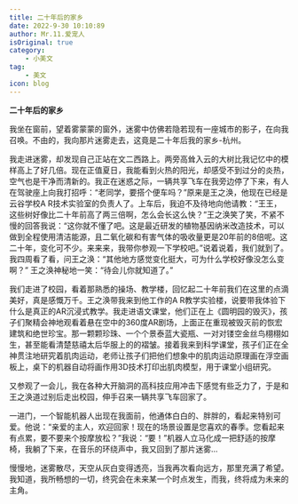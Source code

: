 ```yaml
---
title: 二十年后的家乡
date: 2022-9-30 10:10:89
author: Mr.11.爱宠人
isOriginal: true
category:
    - 小美文
tag:
    - 美文
icon: blog
---
```




**二十年后的家乡**

我坐在窗前，望着雾蒙蒙的窗外，迷雾中仿佛若隐若现有一座城市的影子，在向我召唤。不由的，我向那片迷雾走去，这竟是二十年后我的家乡-杭州。

我走进迷雾，却发现自己正站在文二西路上。两旁高耸入云的大树比我记忆中的模样高上了好几倍。现在正值夏日，我能看到火热的阳光，却感受不到过分的炎热，空气也是干净而清新的。我正在迷惑之际，一辆共享飞车在我旁边停了下来，有人在驾驶座上向我打招呼：“老同学，要搭个便车吗？”原来是王之涣，他现在已经是云谷学校A R技术实验室的负责人了。上车后，我迫不及待地向他请教：“王王，这些树好像比二十年前高了两三倍啊，怎么会长这么快？”王之涣笑了笑，不紧不慢的回答我说：“这你就不懂了吧。这是最近研发的植物基因纳米改造技术，可以做到全程使用清洁能源，且二氧化碳和有害气体的吸收量更是20年前的8倍呢。这二十年，变化可不少。来来来，我带你参观一下学校吧。”说着说着，我们就到了。我四周看了看，问王之涣：“其他地方感觉变化挺大，可为什么学校好像没怎么变啊？” 王之涣神秘地一笑：“待会儿你就知道了。”

我们走进了校园，看着那熟悉的操场、教学楼，回忆起二十年前我们在这里的点滴美好，真是感慨万千。王之涣带我来到他工作的A R教学实验楼，说要带我体验下什么是真正的AR沉浸式教学。我走进语文课堂，他们正在上《圆明园的毁灭》，孩子们聚精会神地观看着悬在空中的360度AR剧场，上面正在重现被毁灭前的恢宏建筑和绝世珍宝。那一颗颗珍珠、一个个景泰蓝大瓷瓶、一对对镂空金丝鸟栩栩如生，甚至能看清楚慈禧太后华服上的的褶皱。接着我来到科学课堂，孩子们正在全神贯注地研究着肌肉运动，老师让孩子们把他们想象中的肌肉运动原理画在浮空画板上，桌下的机器自动将画作用3D技术打印出肌肉模型，用于课堂小组研究。

又参观了一会儿，我在各种大开脑洞的高科技应用冲击下感觉有些乏力了，于是和王之涣道过别后走出校园，伸手召来一辆共享飞车回家了。

一进门，一个智能机器人出现在我面前，他通体白白的、胖胖的，看起来特别可爱。他说：“亲爱的主人，欢迎回家！现在的场景设置是您喜欢的春季。您看起来有点累，要不要来个按摩放松？”我说：“要！”机器人立马化成一把舒适的按摩椅，我躺了下来，在音乐的环绕声中，我又回到了那片迷雾…

慢慢地，迷雾散尽，天空从灰白变得透亮，当我再次看向远方，那里充满了希望。我知道，我所畅想的一切，终究会在未来某一个时点发生，而我，终将成为未来的主角。

 